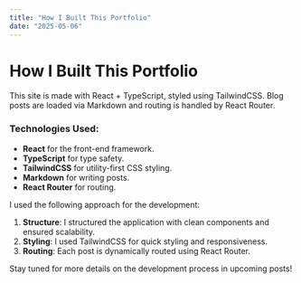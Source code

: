 ```yaml
---
title: "How I Built This Portfolio"
date: "2025-05-06"
---
```


# How I Built This Portfolio

This site is made with React + TypeScript, styled using TailwindCSS. Blog posts are loaded via Markdown and routing is handled by React Router.

### Technologies Used:

- **React** for the front-end framework.
- **TypeScript** for type safety.
- **TailwindCSS** for utility-first CSS styling.
- **Markdown** for writing posts.
- **React Router** for routing.

I used the following approach for the development:

1. **Structure**: I structured the application with clean components and ensured scalability.
2. **Styling**: I used TailwindCSS for quick styling and responsiveness.
3. **Routing**: Each post is dynamically routed using React Router.

Stay tuned for more details on the development process in upcoming posts!
